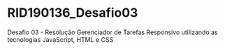# RID190136_Desafio03
Desafio 03 - Resolução
Gerenciador de Tarefas Responsivo utilizando as tecnologias JavaScript, HTML e CSS
